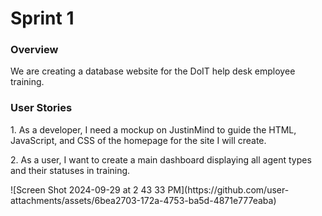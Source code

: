 <h1>Sprint 1</h1>
<h3>Overview</h3>
<p>We are creating a database website for the DoIT help desk employee training.</p>
<h3>User Stories</h3>
<p>1. As a developer, I need a mockup on JustinMind to guide the HTML, JavaScript, and CSS of the homepage for the site I will create. </p>
<p>2. As a user, I want to create a main dashboard displaying all agent types and their statuses in training.</p>
![Screen Shot 2024-09-29 at 2 43 33 PM](https://github.com/user-attachments/assets/6bea2703-172a-4753-ba5d-4871e777eaba)
